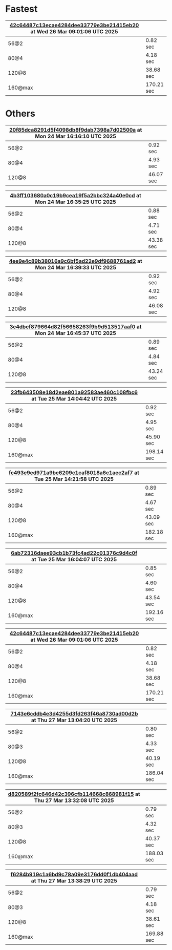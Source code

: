 # Fastest


| [42c64487c13ecae4284dee33779e3be21415eb20](https://github.com/keizertje/curling_sequences_zig/commit/42c64487c13ecae4284dee33779e3be21415eb20) at Wed 26 Mar 09:01:06 UTC 2025 | |
|-|-|
| 56@2 | 0.82 sec |
| 80@4 | 4.18 sec |
| 120@8 | 38.68 sec |
| 160@max | 170.21 sec |

# Others

| [20f85dca8291d5f4098db8f9dab7398a7d02500a](https://github.com/keizertje/curling_sequences_zig/commit/20f85dca8291d5f4098db8f9dab7398a7d02500a) at Mon 24 Mar 16:16:10 UTC 2025 | |
|-|-|
| 56@2 | 0.92 sec |
| 80@4 | 4.93 sec |
| 120@8 | 46.07 sec |


| [4b3ff103680a0c19b9cea19f5a2bbc324a40e0cd](https://github.com/keizertje/curling_sequences_zig/commit/4b3ff103680a0c19b9cea19f5a2bbc324a40e0cd) at Mon 24 Mar 16:35:25 UTC 2025 | |
|-|-|
| 56@2 | 0.88 sec |
| 80@4 | 4.71 sec |
| 120@8 | 43.38 sec |


| [4ee9e4c89b38016a9c6bf5ad22e9df9688761ad2](https://github.com/keizertje/curling_sequences_zig/commit/4ee9e4c89b38016a9c6bf5ad22e9df9688761ad2) at Mon 24 Mar 16:39:33 UTC 2025 | |
|-|-|
| 56@2 | 0.92 sec |
| 80@4 | 4.92 sec |
| 120@8 | 46.08 sec |


| [3c4dbcf879664d82f56658263f9b9d513517aaf0](https://github.com/keizertje/curling_sequences_zig/commit/3c4dbcf879664d82f56658263f9b9d513517aaf0) at Mon 24 Mar 16:45:37 UTC 2025 | |
|-|-|
| 56@2 | 0.89 sec |
| 80@4 | 4.84 sec |
| 120@8 | 43.24 sec |


| [23fb643508e18d2eae801a92583ae460c108fbc6](https://github.com/keizertje/curling_sequences_zig/commit/23fb643508e18d2eae801a92583ae460c108fbc6) at Tue 25 Mar 14:04:42 UTC 2025 | |
|-|-|
| 56@2 | 0.92 sec |
| 80@4 | 4.95 sec |
| 120@8 | 45.90 sec |
| 160@max | 198.14 sec |


| [fc493e9ed971a9be6209c1caf8018a6c1aec2af7](https://github.com/keizertje/curling_sequences_zig/commit/fc493e9ed971a9be6209c1caf8018a6c1aec2af7) at Tue 25 Mar 14:21:58 UTC 2025 | |
|-|-|
| 56@2 | 0.89 sec |
| 80@4 | 4.67 sec |
| 120@8 | 43.09 sec |
| 160@max | 182.18 sec |


| [6ab72316daee93cb1b73fc4ad22c01376c9d4c0f](https://github.com/keizertje/curling_sequences_zig/commit/6ab72316daee93cb1b73fc4ad22c01376c9d4c0f) at Tue 25 Mar 16:04:07 UTC 2025 | |
|-|-|
| 56@2 | 0.85 sec |
| 80@4 | 4.60 sec |
| 120@8 | 43.54 sec |
| 160@max | 192.16 sec |


| [42c64487c13ecae4284dee33779e3be21415eb20](https://github.com/keizertje/curling_sequences_zig/commit/42c64487c13ecae4284dee33779e3be21415eb20) at Wed 26 Mar 09:01:06 UTC 2025 | |
|-|-|
| 56@2 | 0.82 sec |
| 80@4 | 4.18 sec |
| 120@8 | 38.68 sec |
| 160@max | 170.21 sec |


| [7143e6cddb4e3d4255d3fd263f46a8730ad00d2b](https://github.com/keizertje/curling_sequences_zig/commit/7143e6cddb4e3d4255d3fd263f46a8730ad00d2b) at Thu 27 Mar 13:04:20 UTC 2025 | |
|-|-|
| 56@2 | 0.80 sec |
| 80@3 | 4.33 sec |
| 120@8 | 40.19 sec |
| 160@max | 186.04 sec |


| [d820589f2fc646d42c396cfb114668c868981f15](https://github.com/keizertje/curling_sequences_zig/commit/d820589f2fc646d42c396cfb114668c868981f15) at Thu 27 Mar 13:32:08 UTC 2025 | |
|-|-|
| 56@2 | 0.79 sec |
| 80@3 | 4.32 sec |
| 120@8 | 40.37 sec |
| 160@max | 188.03 sec |


| [f6284b919c1a6bd9c78a09e3176dd0f1db404aad](https://github.com/keizertje/curling_sequences_zig/commit/f6284b919c1a6bd9c78a09e3176dd0f1db404aad) at Thu 27 Mar 13:38:29 UTC 2025 | |
|-|-|
| 56@2 | 0.79 sec |
| 80@3 | 4.18 sec |
| 120@8 | 38.61 sec |
| 160@max | 169.88 sec |


